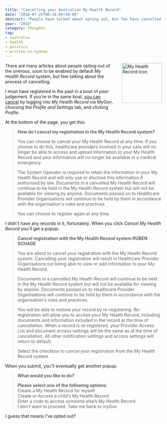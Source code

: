 ```yaml
---
title: "Cancelling your Australian My Health Record"
date: "2018-07-25T08:34:05+10:00"
abstract: "People have talked about opting out, but few have cancelled."
year: "2018"
category: Thoughts
tag:
- australia
- health
- politics
- written-in-sydney
---
```

<p><img src="https://rubenerd.com/files/2018/logo-hr.svg" alt="My Health Record icon" style="width:128px; float:right; margin:0 0 1em 2em" /></p>

There are many articles about people opting-out of the onerous, soon to be enabled by default *My Health Record* system, but few talking about the process of cancelling.

I must have registered in the past in a bout of poor judgement. If you're in the same boat, [you can cancel] by logging into *My Health Record* via *MyGov*, choosing the *Profile and Settings* tab, and clicking *Profile*.

At the bottom of the page, you get this:

> **How do I cancel my registration in the My Health Record system?**
> 
> You can choose to cancel your My Health Record at any time. If you choose to do this, healthcare providers involved in your care will no longer be able to access and upload information to your My Health Record and your information will no longer be available in a medical emergency.
> 
> The System Operator is required to retain the information in your My Health Record and will only use or disclose this information if authorised by law. Documents in a cancelled My Health Record will continue to be held in the My Health Record system but will not be available for viewing by anyone. Documents passed on to Healthcare Provider Organisations will continue to be held by them in accordance with the organisation's rules and practices.
> 
> You can choose to register again at any time.

I didn't have any records in it, fortunately. When you click *Cancel My Health Record* you'll get a popup:

> **Cancel registration with the My Health Record system RUBEN SCHADE**
> 
> You are about to cancel your registration with the My Health Record system. Cancelling your registration will result in Healthcare Provider Organisations not being able to view or add information to your My Health Record.
> 
> Documents in a cancelled My Health Record will continue to be held in the My Health Record system but will not be available for viewing by anyone. Documents passed on to Healthcare Provider Organisations will continue to be held by them in accordance with the organisation's rules and practices.
> 
> You will be able to restore your record by re-registering. Re-registration will allow you to access your My Health Record, including documents and information included in the record at the time of cancellation. When a record is re-registered, your Provider Access List and document access settings will be the same as at the time of cancellation. All other notification settings and access settings will return to default.
>
> Select the checkbox to cancel your registration from the My Health Record system

When you submit, you'll eventually get another popup:

> **What would you like to do?**
>
> **Please select one of the following options:**  
> Create a My Health Record for myself  
> Create or Access a child’s My Health Record  
> Enter a code to access someone else’s My Health Record  
> I don't want to proceed. Take me back to myGov

I guess that means I've opted out?

[you can cancel]: https://www.myhealthrecord.gov.au/for-you-your-family/howtos/cancel-my-record "My Health Record: Cancel my record"

